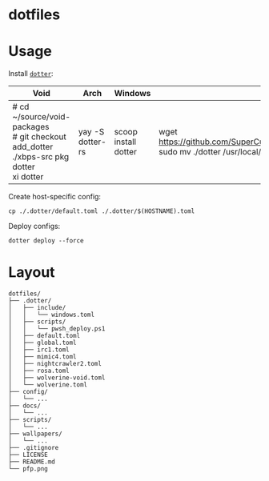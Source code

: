 # dotfiles

# Usage

Install [`dotter`](https://github.com/SuperCuber/dotter):

| Void | Arch | Windows | other |
|---|---|---|---|
| # cd ~/source/void-packages<br># git checkout add_dotter<br>./xbps-src pkg dotter<br>xi dotter | yay -S dotter-rs | scoop install dotter | wget https://github.com/SuperCuber/dotter/releases/latest/download/dotter<br>sudo mv ./dotter /usr/local/bin/ |

Create host-specific config:

```shell
cp ./.dotter/default.toml ./.dotter/$(HOSTNAME).toml
```

Deploy configs:

```shell
dotter deploy --force
```

# Layout

```
dotfiles/
├── .dotter/
│   ├── include/
│   │   └── windows.toml
│   ├── scripts/
│   │   └── pwsh_deploy.ps1
│   ├── default.toml
│   ├── global.toml
│   ├── irc1.toml
│   ├── mimic4.toml
│   ├── nightcrawler2.toml
│   ├── rosa.toml
│   ├── wolverine-void.toml
│   └── wolverine.toml
├── config/
│   └── ...
├── docs/
│   └── ...
├── scripts/
│   └── ...
├── wallpapers/
│   └── ...
├── .gitignore
├── LICENSE
├── README.md
└── pfp.png
```
